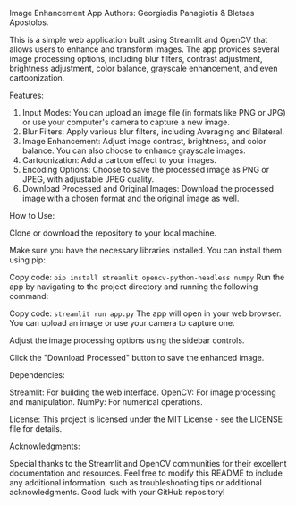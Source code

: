 Image Enhancement App
Authors: Georgiadis Panagiotis & Bletsas Apostolos.

This is a simple web application built using Streamlit and OpenCV that allows users to enhance and transform images. The app provides several image processing options, including blur filters, contrast adjustment, brightness adjustment, color balance, grayscale enhancement, and even cartoonization.

Features: 

1) Input Modes: You can upload an image file (in formats like PNG or JPG) or use your computer's camera to capture a new image.
2) Blur Filters: Apply various blur filters, including Averaging and Bilateral.
3) Image Enhancement: Adjust image contrast, brightness, and color balance. You can also choose to enhance grayscale images.
4) Cartoonization: Add a cartoon effect to your images.
5) Encoding Options: Choose to save the processed image as PNG or JPEG, with adjustable JPEG quality.
6) Download Processed and Original Images: Download the processed image with a chosen format and the original image as well.


How to Use: 

Clone or download the repository to your local machine.

Make sure you have the necessary libraries installed. You can install them using pip:

Copy code:
``
pip install streamlit opencv-python-headless numpy
``
Run the app by navigating to the project directory and running the following command:

Copy code:
``
streamlit run app.py
``
The app will open in your web browser. You can upload an image or use your camera to capture one.

Adjust the image processing options using the sidebar controls.

Click the "Download Processed" button to save the enhanced image.

Dependencies:

Streamlit: For building the web interface.
OpenCV: For image processing and manipulation.
NumPy: For numerical operations.

License:
This project is licensed under the MIT License - see the LICENSE file for details.

Acknowledgments:

Special thanks to the Streamlit and OpenCV communities for their excellent documentation and resources.
Feel free to modify this README to include any additional information, such as troubleshooting tips or additional acknowledgments. Good luck with your GitHub repository!
